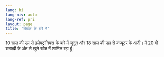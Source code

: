 ```yaml
---
lang: hi
lang-niv: auto
lang-ref: pri
layout: page
title: 'लेखक के बारे में'
---
```


10 साल की उम्र से इलेक्ट्रॉनिक्स के बारे में जुनून और 18 साल की उम्र से कंप्यूटर के आदी।
मैं 20 वीं शताब्दी के अंत से खुले स्रोत में शामिल रहा हूं।
